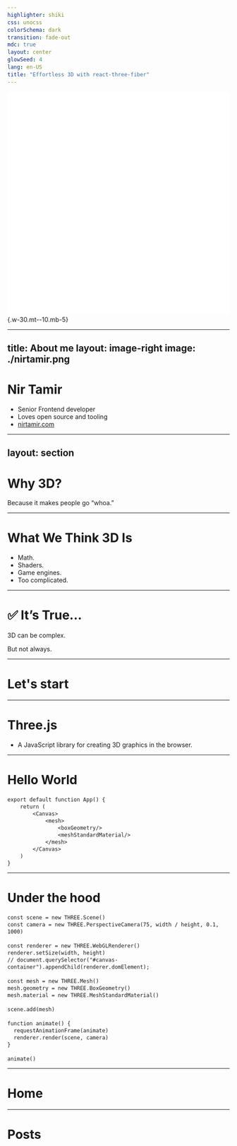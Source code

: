 ```yaml
---
highlighter: shiki
css: unocss
colorSchema: dark
transition: fade-out
mdc: true
layout: center
glowSeed: 4
lang: en-US
title: "Effortless 3D with react-three-fiber"
---
```


![](./nirtamir-animate.svg){.w-30.mt--10.mb-5}

---
title: About me
layout: image-right
image: ./nirtamir.png
---

# Nir Tamir

- Senior Frontend developer
- Loves open source and tooling
- <mdi-web /> [nirtamir.com](https://nirtamir.com)

<!--
Before we dive in, let me introduce myself. I'm Nir Tamir, a senior frontend developer passionate about open source and tooling. I work with early-stage startups, helping them leverage cutting-edge technologies like AI.
-->

---
layout: section
---

# Why 3D?

<div v-click class="text-2xl">Because it makes people go “whoa.”</div>

---

# What We Think 3D Is

- Math.
- Shaders.
- Game engines.
- Too complicated.

---

# ✅ It’s True...

3D can be complex.

But not always.

---

# Let's start

---

# Three.js

- A JavaScript library for creating 3D graphics in the browser.

---

# Hello World

```tsx
export default function App() {
    return (
        <Canvas>
            <mesh>
                <boxGeometry/>
                <meshStandardMaterial/>
            </mesh>
        </Canvas>
    )
}
```

---

# Under the hood

```tsx
const scene = new THREE.Scene()
const camera = new THREE.PerspectiveCamera(75, width / height, 0.1, 1000)

const renderer = new THREE.WebGLRenderer()
renderer.setSize(width, height)
// document.querySelector("#canvas-container").appendChild(renderer.domElement);

const mesh = new THREE.Mesh()
mesh.geometry = new THREE.BoxGeometry()
mesh.material = new THREE.MeshStandardMaterial()

scene.add(mesh)

function animate() {
  requestAnimationFrame(animate)
  renderer.render(scene, camera)
}

animate()
```

---

# Home

<BrowserWrapper>
  <DemoIframe url="/" />
</BrowserWrapper>

---

# Posts

<BrowserWrapper>
  <DemoIframe url="/posts"></DemoIframe>
</BrowserWrapper>
